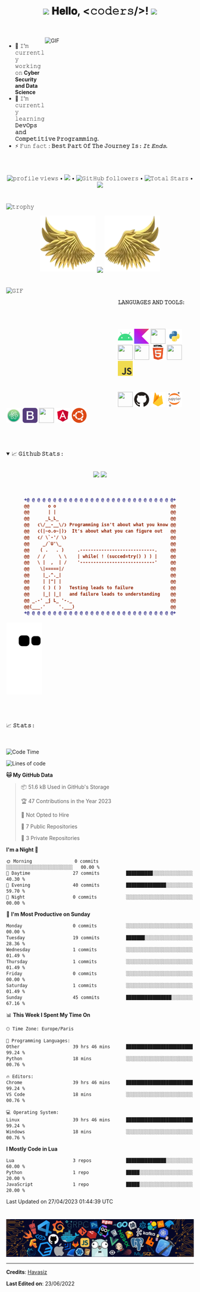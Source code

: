 <h1 align="center">
  <img src="GIF/Earth.gif" width="24px">
  𝐇𝐞𝐥𝐥𝐨, &lt;𝚌𝚘𝚍𝚎𝚛𝚜/&gt;!
  <img src="GIF/Hi.gif" width="40px" />
</h1>

<br/>
<br/>

<img align="right" height="250" width="400" alt="GIF" src="https://camo.githubusercontent.com/86a3b6db470f1a0429f7355c08d1edabf3d2c804/68747470733a2f2f6d69726f2e6d656469756d2e636f6d2f6d61782f313336302f312a495247486d69477361313673746564517649615a66772e676966"/>

- 🔭 𝙸’𝚖 𝚌𝚞𝚛𝚛𝚎𝚗𝚝𝚕𝚢 𝚠𝚘𝚛𝚔𝚒𝚗𝚐 𝚘𝚗 **Cyber Security and Data Science**
- 🌱 𝙸’𝚖 𝚌𝚞𝚛𝚛𝚎𝚗𝚝𝚕𝚢 𝚕𝚎𝚊𝚛𝚗𝚒𝚗𝚐 **𝙳𝚎𝚟𝙾𝚙𝚜 𝚊𝚗𝚍 𝙲𝚘𝚖𝚙𝚎𝚝𝚒𝚝𝚒𝚟𝚎 𝙿𝚛𝚘𝚐𝚛𝚊𝚖𝚖𝚒𝚗𝚐.**
- ⚡ 𝙵𝚞𝚗 𝚏𝚊𝚌𝚝 : **𝙱𝚎𝚜𝚝 𝙿𝚊𝚛𝚝 𝙾𝚏 𝚃𝚑𝚎 𝙹𝚘𝚞𝚛𝚗𝚎𝚢 𝙸𝚜 : *𝙸𝚝 𝙴𝚗𝚍𝚜.***

<br/>
<br/>


<p align="center">
  <img src="https://gpvc.arturio.dev/Havasiz" alt="𝚙𝚛𝚘𝚏𝚒𝚕𝚎 𝚟𝚒𝚎𝚠𝚜"> •  
<!--   <img alt = "profile views" src="https://komarev.com/ghpvc/?username=Havasiz&style=flat&color=brightgreen"> •    -->
  <a href="https://user-badge.committers.top/india_private/Havasiz"><img src="https://user-badge.committers.top/india_private/Havasiz.svg"></a> •
  <img alt="𝙶𝚒𝚝𝙷𝚞𝚋 𝚏𝚘𝚕𝚕𝚘𝚠𝚎𝚛𝚜" src="https://img.shields.io/github/followers/Havasiz?label=Followers&style=social"> •
  <img src="https://img.shields.io/github/stars/Havasiz?label=Stars" alt="𝚃𝚘𝚝𝚊𝚕 𝚂𝚝𝚊𝚛𝚜"> •
  <a href="https://github.com/sponsors/Havasiz"><img src="https://img.shields.io/static/v1?label=Sponsor&message=%E2%9D%A4&logo=GitHub&color=%23fe8e86"/></a>
</p>
<!-- <p align="center">
  <code>
    <img src="https://img.shields.io/badge/dynamic/json?label=Gitwar%20Profile%20Score&style=for-the-badge&color=ee6f57&logo=github&logoColor=white&query=score&url=http%3A%2F%2Fgitwar-jayant.herokuapp.com%2Fapi%2FHavasiz" alt="𝙶𝚒𝚝𝚑𝚞𝚋 𝙿𝚛𝚘𝚏𝚒𝚕𝚎 𝚂𝚌𝚘𝚛𝚎">
  </code>
</p> -->

#

![𝚝𝚛𝚘𝚙𝚑𝚢](https://github-profile-trophy.vercel.app/?username=Havasiz&column=9&margin-w=15&margin-h=15&no-bg=true&no-frame=true&theme=juicyfresh)

<p align="center">
  <img height="150" width="150" src="WEBP/left.webp">
  <img align="center" src="https://github-readme-streak-stats.herokuapp.com/?user=Havasiz&theme=dark&hide_border=true"/>
  <img height="150" width="150" src="WEBP/right.webp">
</p>

#

<img align="left" height="300px" width="300px" alt="𝙶𝙸𝙵" src="https://camo.githubusercontent.com/3b7c592ede97b6138ffd4b1cc1541c2f3b11fd39/687474703a2f2f33312e6d656469612e74756d626c722e636f6d2f31376665613932306666333665663466356238373764353231366137616164392f74756d626c725f6d6f39786a65387a5a34317163626975666f315f313238302e676966"/>
<br/>

**𝙻𝙰𝙽𝙶𝚄𝙰𝙶𝙴𝚂 𝙰𝙽𝙳 𝚃𝙾𝙾𝙻𝚂:**  

<br/>
<br/>


<code><img height="40" width="40" src="https://raw.githubusercontent.com/github/explore/80688e429a7d4ef2fca1e82350fe8e3517d3494d/topics/android/android.png"></code>
<code><img height="40" width="40" src="https://raw.githubusercontent.com/github/explore/80688e429a7d4ef2fca1e82350fe8e3517d3494d/topics/kotlin/kotlin.png"></code>
<code><img height="40" width="40" src="https://images.vexels.com/media/users/3/166401/isolated/preview/b82aa7ac3f736dd78570dd3fa3fa9e24-java-programming-language-icon-by-vexels.png"></code>
<code><img height="40" width="40" src="https://raw.githubusercontent.com/github/explore/80688e429a7d4ef2fca1e82350fe8e3517d3494d/topics/python/python.png"></code>
<code><img height="40" width="40" src="https://www.naveedashfaq.me/img/c++.png"></code>
<code><img height="40" width="40" src="https://cdn.iconscout.com/icon/free/png-512/c-programming-569564.png"></code>
<code><img height="40" width="40" src="https://raw.githubusercontent.com/github/explore/80688e429a7d4ef2fca1e82350fe8e3517d3494d/topics/html/html.png"></code>
<code><img height="40" width="40" src="https://cdn.iconscout.com/icon/free/png-256/css-131-722685.png"></code>
<code><img height="40" width="40" src="https://raw.githubusercontent.com/github/explore/80688e429a7d4ef2fca1e82350fe8e3517d3494d/topics/javascript/javascript.png"></code>

#

<code><img height="40" width="40" src="https://upload.wikimedia.org/wikipedia/commons/thumb/3/3f/Git_icon.svg/1024px-Git_icon.svg.png"></code>
<code><img height="40" width="40" src="https://raw.githubusercontent.com/github/explore/80688e429a7d4ef2fca1e82350fe8e3517d3494d/topics/github-api/github-api.png"></code>
<code><img height="40" width="40" src="https://raw.githubusercontent.com/github/explore/80688e429a7d4ef2fca1e82350fe8e3517d3494d/topics/firebase/firebase.png"></code>
<code><img height="40" width="40" src="https://raw.githubusercontent.com/github/explore/80688e429a7d4ef2fca1e82350fe8e3517d3494d/topics/jupyter-notebook/jupyter-notebook.png"></code>
<code><img height="40" width="40" src="https://raw.githubusercontent.com/github/explore/80688e429a7d4ef2fca1e82350fe8e3517d3494d/topics/atom/atom.png"></code>
<code><img height="40" width="40" src="https://raw.githubusercontent.com/github/explore/80688e429a7d4ef2fca1e82350fe8e3517d3494d/topics/bootstrap/bootstrap.png"></code>
<code><img height="40" width="40" src="https://encrypted-tbn0.gstatic.com/images?q=tbn:ANd9GcRT1PKsfJXnxOqnTRiIZ8VcdJDYBXD-qZnnpw&usqp=CAU"></code>
<code><img height="40" width="40" src="https://raw.githubusercontent.com/github/explore/80688e429a7d4ef2fca1e82350fe8e3517d3494d/topics/angular/angular.png"></code>
<code><img height="40" width="40" src="https://raw.githubusercontent.com/github/explore/80688e429a7d4ef2fca1e82350fe8e3517d3494d/topics/ubuntu/ubuntu.png"></code>


<br/>

#

<details open="">
<summary>
  <g-emoji class="g-emoji" alias="chart_with_upwards_trend" fallback-src="https://github.githubassets.com/images/icons/emoji/unicode/1f4c8.png">📈</g-emoji>
  <strong>𝙶𝚒𝚝𝚑𝚞𝚋 𝚂𝚝𝚊𝚝𝚜 : </strong>
</summary>
<br/>

<p align="center">
    <img align="center" src="https://github-readme-stats.vercel.app/api?username=Havasiz&show_icons=true&hide_border=true&title_color=94b4a4&amp&icon_color=FFFFFF&amp&text_color=FFFFFF&amp&bg_color=000000&count_private=true&include_all_commits=true"/>
    <img align="center" height="154px" src="https://github-readme-stats.vercel.app/api/top-langs/?username=Havasiz&text_color=FFFFFF&bg_color=000000&title_color=94b4a4&langs_count=15&layout=compact&hide_border=true" />
</p>
</details>
<br/>

<h4 align="center">
  
```diff
+@ @ @ @ @ @ @ @ @ @ @ @ @ @ @ @ @ @ @ @ @ @ @ @ @ @ @ @+
@@       o o                                           @@
@@       | |                                           @@
@@      _L_L_                                          @@
@@   ❮\/__-__\/❯ Programming isn't about what you know @@
@@   ❮(|~o.o~|)❯  It's about what you can figure out   @@
@@   ❮/ \`-'/ \❯                                       @@
@@     _/`U'\_                                         @@
@@    ( .   . )     .----------------------------.     @@
@@   / /     \ \    | while( ! (succed=try() ) ) |     @@
@@   \ |  ,  | /    '----------------------------'     @@
@@    \|=====|/                                        @@
@@     |_.^._|                                         @@
@@     | |"| |                                         @@
@@     ( ) ( )   Testing leads to failure              @@
@@     |_| |_|   and failure leads to understanding    @@
@@ _.-' _j L_ '-._                                     @@
@@(___.'     '.___)                                    @@
+@ @ @ @ @ @ @ @ @ @ @ @ @ @ @ @ @ @ @ @ @ @ @ @ @ @ @ @+
```

</h4>  
  
![𝙶𝚒𝚝𝚑𝚞𝚋 𝙲𝚘𝚗𝚝𝚛𝚒𝚋𝚞𝚝𝚒𝚘𝚗 𝙶𝚛𝚊𝚙𝚑](https://github.com/Havasiz/Havasiz/blob/output/github-contribution-grid-snake.svg)

<br/>

#

<summary>
  <g-emoji class="g-emoji" alias="chart_with_upwards_trend" fallback-src="https://github.githubassets.com/images/icons/emoji/unicode/1f4c8.png">📈</g-emoji>
  <strong>𝚂𝚝𝚊𝚝𝚜 : </strong>
</summary>

<br>
<br>

<!--START_SECTION:waka-->
![Code Time](http://img.shields.io/badge/Code%20Time-317%20hrs%201%20min-blue)

![Lines of code](https://img.shields.io/badge/From%20Hello%20World%20I%27ve%20Written-2.0%20thousand%20lines%20of%20code-blue)

**🐱 My GitHub Data** 

> 📦 51.6 kB Used in GitHub's Storage 
 > 
> 🏆 47 Contributions in the Year 2023
 > 
> 🚫 Not Opted to Hire
 > 
> 📜 7 Public Repositories 
 > 
> 🔑 3 Private Repositories 
 > 
**I'm a Night 🦉** 

```text
🌞 Morning                0 commits           ░░░░░░░░░░░░░░░░░░░░░░░░░   00.00 % 
🌆 Daytime                27 commits          ██████████░░░░░░░░░░░░░░░   40.30 % 
🌃 Evening                40 commits          ███████████████░░░░░░░░░░   59.70 % 
🌙 Night                  0 commits           ░░░░░░░░░░░░░░░░░░░░░░░░░   00.00 % 
```
📅 **I'm Most Productive on Sunday** 

```text
Monday                   0 commits           ░░░░░░░░░░░░░░░░░░░░░░░░░   00.00 % 
Tuesday                  19 commits          ███████░░░░░░░░░░░░░░░░░░   28.36 % 
Wednesday                1 commits           ░░░░░░░░░░░░░░░░░░░░░░░░░   01.49 % 
Thursday                 1 commits           ░░░░░░░░░░░░░░░░░░░░░░░░░   01.49 % 
Friday                   0 commits           ░░░░░░░░░░░░░░░░░░░░░░░░░   00.00 % 
Saturday                 1 commits           ░░░░░░░░░░░░░░░░░░░░░░░░░   01.49 % 
Sunday                   45 commits          █████████████████░░░░░░░░   67.16 % 
```


📊 **This Week I Spent My Time On** 

```text
🕑︎ Time Zone: Europe/Paris

💬 Programming Languages: 
Other                    39 hrs 46 mins      █████████████████████████   99.24 % 
Python                   18 mins             ░░░░░░░░░░░░░░░░░░░░░░░░░   00.76 % 

🔥 Editors: 
Chrome                   39 hrs 46 mins      █████████████████████████   99.24 % 
VS Code                  18 mins             ░░░░░░░░░░░░░░░░░░░░░░░░░   00.76 % 

💻 Operating System: 
Linux                    39 hrs 46 mins      █████████████████████████   99.24 % 
Windows                  18 mins             ░░░░░░░░░░░░░░░░░░░░░░░░░   00.76 % 
```

**I Mostly Code in Lua** 

```text
Lua                      3 repos             ███████████████░░░░░░░░░░   60.00 % 
Python                   1 repo              █████░░░░░░░░░░░░░░░░░░░░   20.00 % 
JavaScript               1 repo              █████░░░░░░░░░░░░░░░░░░░░   20.00 % 
```




 Last Updated on 27/04/2023 01:44:39 UTC
<!--END_SECTION:waka-->


#

![footer](https://github.com/Havasiz/Havasiz/blob/master/WEBP/footer.webp)

-----
**Credits**: [Havasiz](https://github.com/Havasiz)

**Last Edited on**: 23/06/2022
